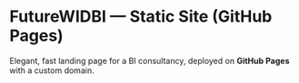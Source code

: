 # FutureWIDBI — Static Site (GitHub Pages)


Elegant, fast landing page for a BI consultancy, deployed on **GitHub Pages** with a custom domain.
